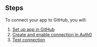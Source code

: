 ## Steps

To connect your app to GitHub, you will:

1. [Set up app in GitHub](#set-up-app-in-gitHub)
2. [Create and enable connection in Auth0](#create-and-enable-connection-in-auth0)
3. [Test connection](#test-connection)
